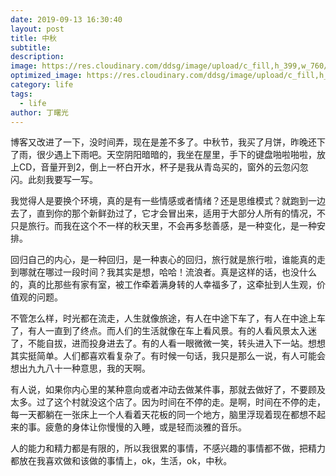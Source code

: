 ```yaml
---
date: 2019-09-13 16:30:40
layout: post
title: 中秋
subtitle: 
description: 
image: https://res.cloudinary.com/ddsg/image/upload/c_fill,h_399,w_760/v1568363440/zhongqiu_eq0ney.jpg
optimized_image: https://res.cloudinary.com/ddsg/image/upload/c_fill,h_200,w_380/v1568363440/zhongqiu_eq0ney.jpg
category: life
tags:
  - life
author: 丁曙光
---
```

博客又改进了一下，没时间弄，现在是差不多了。中秋节，我买了月饼，昨晚还下了雨，很少遇上下雨吧。天空阴阳暗暗的，我坐在屋里，手下的键盘啪啦啪啦，放上CD，音量开到2，倒上一杯白开水，杯子是我从青岛买的，窗外的云忽闪忽闪。此刻我要写一写。  

我觉得人是要换个环境，真的是有一些情感或者情绪？还是思维模式？就跑到一边去了，直到你的那个新鲜劲过了，它才会冒出来，适用于大部分人所有的情况，不只是旅行。而我在这个不一样的秋天里，不会再多愁善感，是一种变化，是一种安排。  
  
  回归自己的内心，是一种回归，是一种衷心的回归，旅行就是旅行啦，谁能真的走到哪就在哪过一段时间？我其实是想，哈哈！流浪者。真是这样的话，也没什么的，真的比那些有家有室，被工作牵着满身转的人幸福多了，这牵扯到人生观，价值观的问题。  
   
   不管怎么样，时光都在流走，人生就像旅途，有人在中途下车了，有人在中途上车了，有人一直到了终点。而人们的生活就像在车上看风景。有的人看风景太入迷了，不能自拔，进而投身进去了。有的人看一眼微微一笑，转头进入下一站。想想其实挺简单。人们都喜欢看复杂了。有时候一句话，我只是那么一说，有人可能会想出九九八十一种意思，我的天啊。  
   
   有人说，如果你内心里的某种意向或者冲动去做某件事，那就去做好了，不要顾及太多。过了这个村就没这个店了。因为时间在不停的走。是啊，时间在不停的走，每一天都躺在一张床上一个人看着天花板的同一个地方，脑里浮现着现在都想不起来的事。疲惫的身体让你慢慢的入睡，或是轻而淡雅的音乐。  
   
   人的能力和精力都是有限的，所以我很累的事情，不感兴趣的事情都不做，把精力都放在我喜欢做和该做的事情上，ok，生活，ok，中秋。


 










